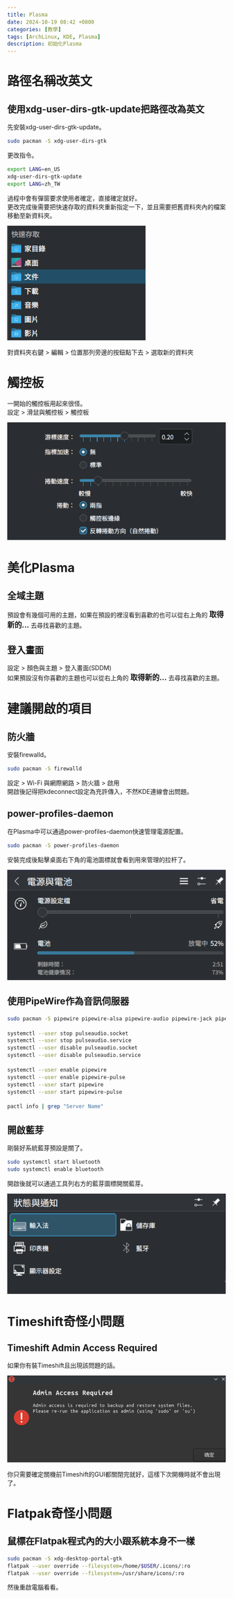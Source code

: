 ```yaml
---
title: Plasma
date: 2024-10-19 08:42 +0800
categories: [教學]
tags: [ArchLinux, KDE, Plasma]
description: 初始化Plasma
---
```


# 路徑名稱改英文
## 使用xdg-user-dirs-gtk-update把路徑改為英文
先安裝xdg-user-dirs-gtk-update。 <br>
```bash
sudo pacman -S xdg-user-dirs-gtk
```

更改指令。 <br>
```bash
export LANG=en_US
xdg-user-dirs-gtk-update
export LANG=zh_TW
```

過程中會有彈窗要求使用者確定，直接確定就好。 <br>
更改完成後需要把快速存取的資料夾重新指定一下，並且需要把舊資料夾內的檔案移動至新資料夾。 <br>

![Desktop View](/assets/img/2024-10-19-Plasma/QuickAccess.png)

對資料夾右鍵 > 編輯 > 位置那列旁邊的按鈕點下去 > 選取新的資料夾 <br>

# 觸控板
一開始的觸控板用起來很怪。 <br>
設定 > 滑鼠與觸控板 > 觸控板 <br>

![Desktop View](/assets/img/2024-10-19-Plasma/Trackpad.png)

# 美化Plasma
## 全域主題
預設會有幾個可用的主題，如果在預設的裡沒看到喜歡的也可以從右上角的 <span style="font-weight: bold; font-size: 1.2em;">取得新的...</span> 去尋找喜歡的主題。 <br>

## 登入畫面
設定 > 顏色與主題 > 登入畫面(SDDM) <br>
如果預設沒有你喜歡的主題也可以從右上角的 <span style="font-weight: bold; font-size: 1.2em;">取得新的...</span> 去尋找喜歡的主題。 <br>

# 建議開啟的項目
## 防火牆
安裝firewalld。 <br>
```bash
sudo pacman -S firewalld
```

設定 > Wi-Fi 與網際網路 > 防火牆 > 啟用 <br>
開啟後記得把kdeconnect設定為充許傳入，不然KDE連線會出問題。 <br>

## power-profiles-daemon
在Plasma中可以通過power-profiles-daemon快速管理電源配置。 <br>
```bash
sudo pacman -S power-profiles-daemon
```

安裝完成後點擊桌面右下角的電池圖標就會看到用來管理的拉杆了。 <br>

![Desktop View](/assets/img/2024-10-19-Plasma/power-profiles-daemon.png)

## 使用PipeWire作為音訊伺服器
```bash
sudo pacman -S pipewire pipewire-alsa pipewire-audio pipewire-jack pipewire-pulse --noconfirm

systemctl --user stop pulseaudio.socket
systemctl --user stop pulseaudio.service
systemctl --user disable pulseaudio.socket
systemctl --user disable pulseaudio.service

systemctl --user enable pipewire
systemctl --user enable pipewire-pulse
systemctl --user start pipewire
systemctl --user start pipewire-pulse

pactl info | grep "Server Name"
```

## 開啟藍芽
剛裝好系統藍芽預設是關了。 <br>

```bash
sudo systemctl start bluetooth
sudo systemctl enable bluetooth
```

開啟後就可以通過工具列右方的藍芽圖標開關藍芽。 <br>

![Desktop View](/assets/img/2024-10-19-Plasma/Bluetooth.png)

# Timeshift奇怪小問題
## Timeshift Admin Access Required
如果你有裝Timeshift且出現該問題的話。 <br>

![Desktop View](/assets/img/2024-10-19-Plasma/Timeshift.png)

你只需要確定關機前Timeshift的GUI都關閉完就好，這樣下次開機時就不會出現了。 <br>

# Flatpak奇怪小問題
## 鼠標在Flatpak程式內的大小跟系統本身不一樣
```bash
sudo pacman -S xdg-desktop-portal-gtk
flatpak --user override --filesystem=/home/$USER/.icons/:ro
flatpak --user override --filesystem=/usr/share/icons/:ro
```

然後重啟電腦看看。 <br>
